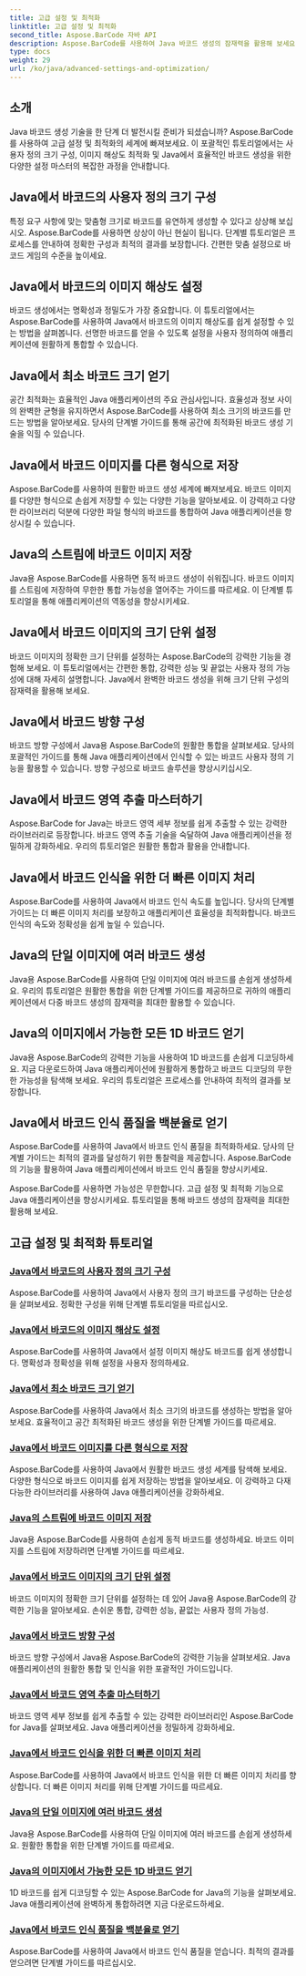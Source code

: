 ```yaml
---
title: 고급 설정 및 최적화
linktitle: 고급 설정 및 최적화
second_title: Aspose.BarCode 자바 API
description: Aspose.BarCode를 사용하여 Java 바코드 생성의 잠재력을 활용해 보세요. 원활한 통합을 위해 사용자 정의 크기를 구성하고 이미지 해상도를 최적화하며 마스터 바코드 설정을 수행합니다.
type: docs
weight: 29
url: /ko/java/advanced-settings-and-optimization/
---
```


## 소개

Java 바코드 생성 기술을 한 단계 더 발전시킬 준비가 되셨습니까? Aspose.BarCode를 사용하여 고급 설정 및 최적화의 세계에 빠져보세요. 이 포괄적인 튜토리얼에서는 사용자 정의 크기 구성, 이미지 해상도 최적화 및 Java에서 효율적인 바코드 생성을 위한 다양한 설정 마스터의 복잡한 과정을 안내합니다.

## Java에서 바코드의 사용자 정의 크기 구성

특정 요구 사항에 맞는 맞춤형 크기로 바코드를 유연하게 생성할 수 있다고 상상해 보십시오. Aspose.BarCode를 사용하면 상상이 아닌 현실이 됩니다. 단계별 튜토리얼은 프로세스를 안내하여 정확한 구성과 최적의 결과를 보장합니다. 간편한 맞춤 설정으로 바코드 게임의 수준을 높이세요.

## Java에서 바코드의 이미지 해상도 설정

바코드 생성에서는 명확성과 정밀도가 가장 중요합니다. 이 튜토리얼에서는 Aspose.BarCode를 사용하여 Java에서 바코드의 이미지 해상도를 쉽게 설정할 수 있는 방법을 살펴봅니다. 선명한 바코드를 얻을 수 있도록 설정을 사용자 정의하여 애플리케이션에 원활하게 통합할 수 있습니다.

## Java에서 최소 바코드 크기 얻기

공간 최적화는 효율적인 Java 애플리케이션의 주요 관심사입니다. 효율성과 정보 사이의 완벽한 균형을 유지하면서 Aspose.BarCode를 사용하여 최소 크기의 바코드를 만드는 방법을 알아보세요. 당사의 단계별 가이드를 통해 공간에 최적화된 바코드 생성 기술을 익힐 수 있습니다.

## Java에서 바코드 이미지를 다른 형식으로 저장

Aspose.BarCode를 사용하여 원활한 바코드 생성 세계에 빠져보세요. 바코드 이미지를 다양한 형식으로 손쉽게 저장할 수 있는 다양한 기능을 알아보세요. 이 강력하고 다양한 라이브러리 덕분에 다양한 파일 형식의 바코드를 통합하여 Java 애플리케이션을 향상시킬 수 있습니다.

## Java의 스트림에 바코드 이미지 저장

Java용 Aspose.BarCode를 사용하면 동적 바코드 생성이 쉬워집니다. 바코드 이미지를 스트림에 저장하여 무한한 통합 가능성을 열어주는 가이드를 따르세요. 이 단계별 튜토리얼을 통해 애플리케이션의 역동성을 향상시키세요.

## Java에서 바코드 이미지의 크기 단위 설정

바코드 이미지의 정확한 크기 단위를 설정하는 Aspose.BarCode의 강력한 기능을 경험해 보세요. 이 튜토리얼에서는 간편한 통합, 강력한 성능 및 끝없는 사용자 정의 가능성에 대해 자세히 설명합니다. Java에서 완벽한 바코드 생성을 위해 크기 단위 구성의 잠재력을 활용해 보세요.

## Java에서 바코드 방향 구성

바코드 방향 구성에서 Java용 Aspose.BarCode의 원활한 통합을 살펴보세요. 당사의 포괄적인 가이드를 통해 Java 애플리케이션에서 인식할 수 있는 바코드 사용자 정의 기능을 활용할 수 있습니다. 방향 구성으로 바코드 솔루션을 향상시키십시오.

## Java에서 바코드 영역 추출 마스터하기

Aspose.BarCode for Java는 바코드 영역 세부 정보를 쉽게 추출할 수 있는 강력한 라이브러리로 등장합니다. 바코드 영역 추출 기술을 숙달하여 Java 애플리케이션을 정밀하게 강화하세요. 우리의 튜토리얼은 원활한 통합과 활용을 안내합니다.

## Java에서 바코드 인식을 위한 더 빠른 이미지 처리

Aspose.BarCode를 사용하여 Java에서 바코드 인식 속도를 높입니다. 당사의 단계별 가이드는 더 빠른 이미지 처리를 보장하고 애플리케이션 효율성을 최적화합니다. 바코드 인식의 속도와 정확성을 쉽게 높일 수 있습니다.

## Java의 단일 이미지에 여러 바코드 생성

Java용 Aspose.BarCode를 사용하여 단일 이미지에 여러 바코드를 손쉽게 생성하세요. 우리의 튜토리얼은 원활한 통합을 위한 단계별 가이드를 제공하므로 귀하의 애플리케이션에서 다중 바코드 생성의 잠재력을 최대한 활용할 수 있습니다.

## Java의 이미지에서 가능한 모든 1D 바코드 얻기

Java용 Aspose.BarCode의 강력한 기능을 사용하여 1D 바코드를 손쉽게 디코딩하세요. 지금 다운로드하여 Java 애플리케이션에 원활하게 통합하고 바코드 디코딩의 무한한 가능성을 탐색해 보세요. 우리의 튜토리얼은 프로세스를 안내하여 최적의 결과를 보장합니다.

## Java에서 바코드 인식 품질을 백분율로 얻기

Aspose.BarCode를 사용하여 Java에서 바코드 인식 품질을 최적화하세요. 당사의 단계별 가이드는 최적의 결과를 달성하기 위한 통찰력을 제공합니다. Aspose.BarCode의 기능을 활용하여 Java 애플리케이션에서 바코드 인식 품질을 향상시키세요.

Aspose.BarCode를 사용하면 가능성은 무한합니다. 고급 설정 및 최적화 기능으로 Java 애플리케이션을 향상시키세요. 튜토리얼을 통해 바코드 생성의 잠재력을 최대한 활용해 보세요.
## 고급 설정 및 최적화 튜토리얼
### [Java에서 바코드의 사용자 정의 크기 구성](./configuring-custom-size-barcode/)
Aspose.BarCode를 사용하여 Java에서 사용자 정의 크기 바코드를 구성하는 단순성을 살펴보세요. 정확한 구성을 위해 단계별 튜토리얼을 따르십시오.
### [Java에서 바코드의 이미지 해상도 설정](./setting-image-resolution-barcode/)
Aspose.BarCode를 사용하여 Java에서 설정 이미지 해상도 바코드를 쉽게 생성합니다. 명확성과 정확성을 위해 설정을 사용자 정의하세요.
### [Java에서 최소 바코드 크기 얻기](./getting-minimum-barcode-size/)
Aspose.BarCode를 사용하여 Java에서 최소 크기의 바코드를 생성하는 방법을 알아보세요. 효율적이고 공간 최적화된 바코드 생성을 위한 단계별 가이드를 따르세요.
### [Java에서 바코드 이미지를 다른 형식으로 저장](./saving-barcode-images-different-formats/)
Aspose.BarCode를 사용하여 Java에서 원활한 바코드 생성 세계를 탐색해 보세요. 다양한 형식으로 바코드 이미지를 쉽게 저장하는 방법을 알아보세요. 이 강력하고 다재다능한 라이브러리를 사용하여 Java 애플리케이션을 강화하세요.
### [Java의 스트림에 바코드 이미지 저장](./saving-barcode-image-streams/)
Java용 Aspose.BarCode를 사용하여 손쉽게 동적 바코드를 생성하세요. 바코드 이미지를 스트림에 저장하려면 단계별 가이드를 따르세요.
### [Java에서 바코드 이미지의 크기 단위 설정](./setting-size-unit-barcode-image/)
바코드 이미지의 정확한 크기 단위를 설정하는 데 있어 Java용 Aspose.BarCode의 강력한 기능을 알아보세요. 손쉬운 통합, 강력한 성능, 끝없는 사용자 정의 가능성.
### [Java에서 바코드 방향 구성](./configuring-barcode-orientation/)
바코드 방향 구성에서 Java용 Aspose.BarCode의 강력한 기능을 살펴보세요. Java 애플리케이션의 원활한 통합 및 인식을 위한 포괄적인 가이드입니다.
### [Java에서 바코드 영역 추출 마스터하기](./extracting-barcode-region-information/)
바코드 영역 세부 정보를 쉽게 추출할 수 있는 강력한 라이브러리인 Aspose.BarCode for Java를 살펴보세요. Java 애플리케이션을 정밀하게 강화하세요.
### [Java에서 바코드 인식을 위한 더 빠른 이미지 처리](./faster-image-processing-barcode-recognition/)
Aspose.BarCode를 사용하여 Java에서 바코드 인식을 위한 더 빠른 이미지 처리를 향상합니다. 더 빠른 이미지 처리를 위해 단계별 가이드를 따르세요.
### [Java의 단일 이미지에 여러 바코드 생성](./generating-multiple-barcodes-single-image/)
Java용 Aspose.BarCode를 사용하여 단일 이미지에 여러 바코드를 손쉽게 생성하세요. 원활한 통합을 위한 단계별 가이드를 따르세요.
### [Java의 이미지에서 가능한 모든 1D 바코드 얻기](./getting-all-possible-1d-barcodes-image/)
1D 바코드를 쉽게 디코딩할 수 있는 Aspose.BarCode for Java의 기능을 살펴보세요. Java 애플리케이션에 완벽하게 통합하려면 지금 다운로드하세요.
### [Java에서 바코드 인식 품질을 백분율로 얻기](./getting-barcode-recognition-quality-percent/)
Aspose.BarCode를 사용하여 Java에서 바코드 인식 품질을 얻습니다. 최적의 결과를 얻으려면 단계별 가이드를 따르십시오.